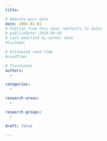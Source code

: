 ```yaml
---
title:

# Website post date
date: 2001-01-01
# Publish from this date (defaults to date)
# publishDate: 2019-09-03
# Last modified by author date
#lastmod:

# Estimated read time
#readTime:

# Taxonomies
authors:
  -

categories:
  -

research-areas:
  -

research-groups:
  -

draft: false

---
```

